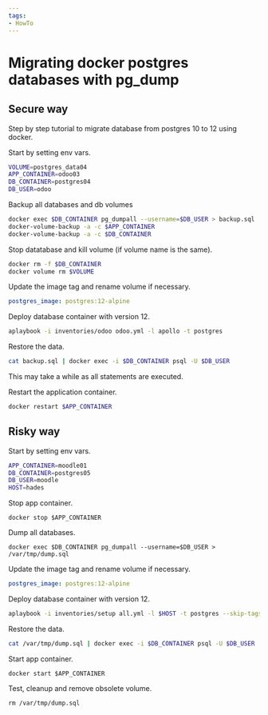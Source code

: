 ```yaml
---
tags:
- HowTo
---
```

# Migrating docker postgres databases with pg_dump

## Secure way

Step by step tutorial to migrate database from postgres 10 to 12 using docker.

Start by setting env vars.

```bash
VOLUME=postgres_data04
APP_CONTAINER=odoo03
DB_CONTAINER=postgres04
DB_USER=odoo
```

Backup all databases and db volumes

```bash
docker exec $DB_CONTAINER pg_dumpall --username=$DB_USER > backup.sql
docker-volume-backup -a -c $APP_CONTAINER
docker-volume-backup -a -c $DB_CONTAINER
```

Stop datatabase and kill volume (if volume name is the same).

```bash
docker rm -f $DB_CONTAINER
docker volume rm $VOLUME
```

Update the image tag and rename volume if necessary.

```yml
postgres_image: postgres:12-alpine
```

Deploy database container with version 12.

```bash
aplaybook -i inventories/odoo odoo.yml -l apollo -t postgres  
```

Restore the data.

```bash
cat backup.sql | docker exec -i $DB_CONTAINER psql -U $DB_USER
```

This may take a while as all statements are executed.

Restart the application container.

```bash
docker restart $APP_CONTAINER
```


## Risky way

Start by setting env vars.

```bash
APP_CONTAINER=moodle01
DB_CONTAINER=postgres05
DB_USER=moodle
HOST=hades
```

Stop app container.

```
docker stop $APP_CONTAINER
```

Dump all databases.

```
docker exec $DB_CONTAINER pg_dumpall --username=$DB_USER > /var/tmp/dump.sql
```

Update the image tag and rename volume if necessary.

```yml
postgres_image: postgres:12-alpine
```

Deploy database container with version 12.

```bash
aplaybook -i inventories/setup all.yml -l $HOST -t postgres --skip-tags depends
```

Restore the data.

```bash
cat /var/tmp/dump.sql | docker exec -i $DB_CONTAINER psql -U $DB_USER
```

Start app container.

```
docker start $APP_CONTAINER
```

Test, cleanup and remove obsolete volume.

```
rm /var/tmp/dump.sql
```
